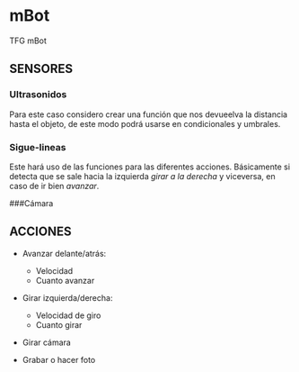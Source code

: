 # mBot
TFG mBot


## SENSORES
  ### Ultrasonidos
  Para este caso considero crear una función que nos devueelva la distancia hasta el objeto, de este modo podrá usarse en condicionales y umbrales.
  
  ### Sigue-lineas
  Este hará uso de las funciones para las diferentes acciones. Básicamente si detecta que se sale hacia la izquierda *girar a la derecha* y viceversa, en caso de ir bien *avanzar*.
  
  ###Cámara

## ACCIONES
  * Avanzar delante/atrás:
    * Velocidad
    * Cuanto avanzar
  * Girar izquierda/derecha:
    * Velocidad de giro
    * Cuanto girar

  * Girar cámara
  * Grabar o hacer foto
